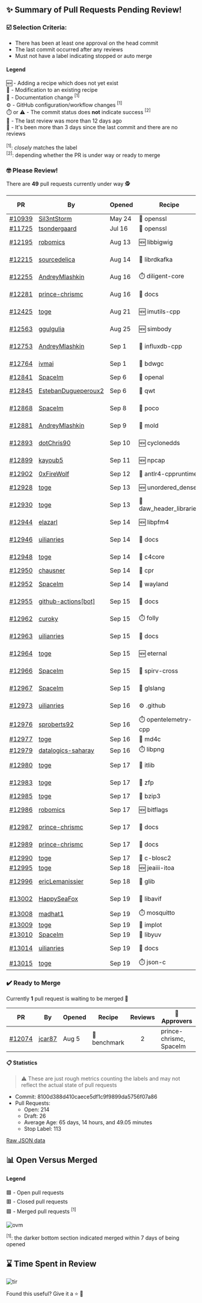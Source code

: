 ## :sparkles: Summary of Pull Requests Pending Review!

### :ballot_box_with_check: Selection Criteria:

- There has been at least one approval on the head commit
- The last commit occurred after any reviews
- Must not have a label indicating stopped or auto merge

#### Legend

:new: - Adding a recipe which does not yet exist<br>
:memo: - Modification to an existing recipe<br>
:green_book: - Documentation change <sup>[1]</sup><br>
:gear: - GitHub configuration/workflow changes <sup>[1]</sup><br>
:stopwatch: or :warning: - The commit status does **not** indicate success <sup>[2]</sup><br>
:bell: - The last review was more than 12 days ago<br>
:eyes: - It's been more than 3 days since the last commit and there are no reviews<br>
<br>
<sup>[1]</sup>: _closely_ matches the label<br>
<sup>[2]</sup>: depending whether the PR is under way or ready to merge

### :nerd_face: Please Review! 

There are **49** pull requests currently under way :detective:

PR | By | Opened | Recipe | Reviews | Last | :stop_sign: Blockers | :star2: Approvers
:---: | --- | --- | --- | :---: | --- | --- | ---
[#10939](https://github.com/conan-io/conan-center-index/pull/10939)|[Sil3ntStorm](https://github.com/Sil3ntStorm)|May 24|:memo: openssl|0|:eyes:||
[#11725](https://github.com/conan-io/conan-center-index/pull/11725)|[tsondergaard](https://github.com/tsondergaard)|Jul 16|:memo: openssl|0|:eyes:||
[#12195](https://github.com/conan-io/conan-center-index/pull/12195)|[robomics](https://github.com/robomics)|Aug 13|:new: libbigwig|4|Sep 19||
[#12215](https://github.com/conan-io/conan-center-index/pull/12215)|[sourcedelica](https://github.com/sourcedelica)|Aug 14|:memo: librdkafka|2|Sep 17||SpaceIm
[#12255](https://github.com/conan-io/conan-center-index/pull/12255)|[AndreyMlashkin](https://github.com/AndreyMlashkin)|Aug 16|:stopwatch: diligent-core|8|Sep 17||
[#12281](https://github.com/conan-io/conan-center-index/pull/12281)|[prince-chrismc](https://github.com/prince-chrismc)|Aug 16|:green_book: docs|15|Sep 19|jgsogo|
[#12425](https://github.com/conan-io/conan-center-index/pull/12425)|[toge](https://github.com/toge)|Aug 21|:new: imutils-cpp|5|Sep 16||uilianries
[#12563](https://github.com/conan-io/conan-center-index/pull/12563)|[ggulgulia](https://github.com/ggulgulia)|Aug 25|:new: simbody|9|Sep 9||prince-chrismc
[#12753](https://github.com/conan-io/conan-center-index/pull/12753)|[AndreyMlashkin](https://github.com/AndreyMlashkin)|Sep 1|:memo: influxdb-cpp|3|Sep 14|uilianries|intelligide, danimtb
[#12764](https://github.com/conan-io/conan-center-index/pull/12764)|[ivmai](https://github.com/ivmai)|Sep 1|:memo: bdwgc|6|Sep 17||
[#12841](https://github.com/conan-io/conan-center-index/pull/12841)|[SpaceIm](https://github.com/SpaceIm)|Sep 6|:memo: openal|0|||
[#12845](https://github.com/conan-io/conan-center-index/pull/12845)|[EstebanDugueperoux2](https://github.com/EstebanDugueperoux2)|Sep 6|:memo: qwt|15|Sep 19||jgsogo
[#12868](https://github.com/conan-io/conan-center-index/pull/12868)|[SpaceIm](https://github.com/SpaceIm)|Sep 8|:memo: poco|4|Sep 14||
[#12881](https://github.com/conan-io/conan-center-index/pull/12881)|[AndreyMlashkin](https://github.com/AndreyMlashkin)|Sep 9|:memo: mold|6|Sep 17||
[#12893](https://github.com/conan-io/conan-center-index/pull/12893)|[dotChris90](https://github.com/dotChris90)|Sep 10|:new: cyclonedds|1|Sep 16||
[#12899](https://github.com/conan-io/conan-center-index/pull/12899)|[kayoub5](https://github.com/kayoub5)|Sep 11|:new: npcap|1|Sep 12||
[#12902](https://github.com/conan-io/conan-center-index/pull/12902)|[0xFireWolf](https://github.com/0xFireWolf)|Sep 12|:memo: antlr4-cppruntime|0|:eyes:||
[#12928](https://github.com/conan-io/conan-center-index/pull/12928)|[toge](https://github.com/toge)|Sep 13|:new: unordered_dense|5|Sep 15||uilianries
[#12930](https://github.com/conan-io/conan-center-index/pull/12930)|[toge](https://github.com/toge)|Sep 13|:memo: daw_header_libraries|7|Sep 15||uilianries
[#12944](https://github.com/conan-io/conan-center-index/pull/12944)|[elazarl](https://github.com/elazarl)|Sep 14|:new: libpfm4|3|Sep 16||
[#12946](https://github.com/conan-io/conan-center-index/pull/12946)|[uilianries](https://github.com/uilianries)|Sep 14|:green_book: docs|5|Sep 17||SSE4
[#12948](https://github.com/conan-io/conan-center-index/pull/12948)|[toge](https://github.com/toge)|Sep 14|:memo: c4core|1|Sep 15||uilianries
[#12950](https://github.com/conan-io/conan-center-index/pull/12950)|[chausner](https://github.com/chausner)|Sep 14|:memo: cpr|0|:eyes:||
[#12952](https://github.com/conan-io/conan-center-index/pull/12952)|[SpaceIm](https://github.com/SpaceIm)|Sep 14|:memo: wayland|2|Sep 18||uilianries, jwillikers
[#12955](https://github.com/conan-io/conan-center-index/pull/12955)|[github-actions[bot]](https://github.com/github-actions[bot])|Sep 15|:green_book: docs|5|Sep 19||
[#12962](https://github.com/conan-io/conan-center-index/pull/12962)|[curoky](https://github.com/curoky)|Sep 15|:stopwatch: folly|1|Sep 15||
[#12963](https://github.com/conan-io/conan-center-index/pull/12963)|[uilianries](https://github.com/uilianries)|Sep 15|:green_book: docs|3|Sep 16||prince-chrismc
[#12964](https://github.com/conan-io/conan-center-index/pull/12964)|[toge](https://github.com/toge)|Sep 15|:new: eternal|1|Sep 16||uilianries
[#12966](https://github.com/conan-io/conan-center-index/pull/12966)|[SpaceIm](https://github.com/SpaceIm)|Sep 15|:memo: spirv-cross|1|Sep 16||uilianries
[#12967](https://github.com/conan-io/conan-center-index/pull/12967)|[SpaceIm](https://github.com/SpaceIm)|Sep 15|:memo: glslang|1|Sep 16||uilianries
[#12973](https://github.com/conan-io/conan-center-index/pull/12973)|[uilianries](https://github.com/uilianries)|Sep 16|:gear: .github|2|Sep 17||
[#12976](https://github.com/conan-io/conan-center-index/pull/12976)|[sproberts92](https://github.com/sproberts92)|Sep 16|:stopwatch: opentelemetry-cpp|0|||
[#12977](https://github.com/conan-io/conan-center-index/pull/12977)|[toge](https://github.com/toge)|Sep 16|:memo: md4c|0|||
[#12979](https://github.com/conan-io/conan-center-index/pull/12979)|[datalogics-saharay](https://github.com/datalogics-saharay)|Sep 16|:stopwatch: libpng|0|||
[#12980](https://github.com/conan-io/conan-center-index/pull/12980)|[toge](https://github.com/toge)|Sep 17|:memo: itlib|1|Sep 19||uilianries
[#12983](https://github.com/conan-io/conan-center-index/pull/12983)|[toge](https://github.com/toge)|Sep 17|:memo: zfp|1|Sep 17||
[#12985](https://github.com/conan-io/conan-center-index/pull/12985)|[toge](https://github.com/toge)|Sep 17|:memo: bzip3|0|||
[#12986](https://github.com/conan-io/conan-center-index/pull/12986)|[robomics](https://github.com/robomics)|Sep 17|:new: bitflags|3|Sep 17||SpaceIm, toge
[#12987](https://github.com/conan-io/conan-center-index/pull/12987)|[prince-chrismc](https://github.com/prince-chrismc)|Sep 17|:green_book: docs|1|Sep 18||jwillikers
[#12989](https://github.com/conan-io/conan-center-index/pull/12989)|[prince-chrismc](https://github.com/prince-chrismc)|Sep 17|:green_book: docs|1|Sep 18||
[#12990](https://github.com/conan-io/conan-center-index/pull/12990)|[toge](https://github.com/toge)|Sep 17|:memo: c-blosc2|0|||
[#12995](https://github.com/conan-io/conan-center-index/pull/12995)|[toge](https://github.com/toge)|Sep 18|:new: jeaiii-itoa|0|||
[#12996](https://github.com/conan-io/conan-center-index/pull/12996)|[ericLemanissier](https://github.com/ericLemanissier)|Sep 18|:memo: glib|2|Sep 19||jwillikers, AndreyMlashkin
[#13002](https://github.com/conan-io/conan-center-index/pull/13002)|[HappySeaFox](https://github.com/HappySeaFox)|Sep 19|:memo: libavif|2|Sep 19||toge
[#13008](https://github.com/conan-io/conan-center-index/pull/13008)|[madhat1](https://github.com/madhat1)|Sep 19|:stopwatch: mosquitto|0|||
[#13009](https://github.com/conan-io/conan-center-index/pull/13009)|[toge](https://github.com/toge)|Sep 19|:memo: implot|0|||
[#13010](https://github.com/conan-io/conan-center-index/pull/13010)|[SpaceIm](https://github.com/SpaceIm)|Sep 19|:memo: libyuv|0|||
[#13014](https://github.com/conan-io/conan-center-index/pull/13014)|[uilianries](https://github.com/uilianries)|Sep 19|:green_book: docs|2|Sep 19||SSE4, Nekto89
[#13015](https://github.com/conan-io/conan-center-index/pull/13015)|[toge](https://github.com/toge)|Sep 19|:stopwatch: json-c|0|||


### :heavy_check_mark: Ready to Merge 

Currently **1** pull request is waiting to be merged :tada:


PR | By | Opened | Recipe | Reviews | :star2: Approvers
:---: | --- | --- | --- | :---: | ---
[#12074](https://github.com/conan-io/conan-center-index/pull/12074)|[jcar87](https://github.com/jcar87)|Aug 5|:memo: benchmark|2|prince-chrismc, SpaceIm


#### :clipboard: Statistics

> :warning: These are just rough metrics counting the labels and may not reflect the actual state of pull requests

- Commit: 8100d388d410caece5df1c9f9899da5756f07a86
- Pull Requests:
	- Open: 214
	- Draft: 26
	- Average Age: 65 days, 14 hours, and 49.05 minutes
	- Stop Label: 113
	

[Raw JSON data](https://raw.githubusercontent.com/prince-chrismc/conan-center-index-pending-review/raw-data/pending-review.json)

## :bar_chart: Open Versus Merged

#### Legend

:green_square: - Open pull requests<br>
:red_square: - Closed pull requests<br>
:purple_square: - Merged pull requests <sup>[1]</sup><br>

![ovm](https://github.com/prince-chrismc/conan-center-index-pending-review/blob/raw-data/open-versus-merged.gif?raw=true)

<sup>[1]</sup>: the darker bottom section indicated merged within 7 days of being opened

## :hourglass: Time Spent in Review

![tir](https://github.com/prince-chrismc/conan-center-index-pending-review/blob/raw-data/time-in-review.png?raw=true)

Found this useful? Give it a :star: :pray:
	